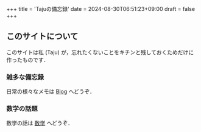 +++
title = 'Tajuの備忘録'
date = 2024-08-30T06:51:23+09:00
draft = false
+++
## このサイトについて
このサイトは私 (Taju) が，忘れたくないことをキチンと残しておくためだけに作ったものです．

### 雑多な備忘録
日常の様々なメモは [Blog](posts/) へどうぞ．

### 数学の話題
数学の話は [数学](math/) へどうぞ．
